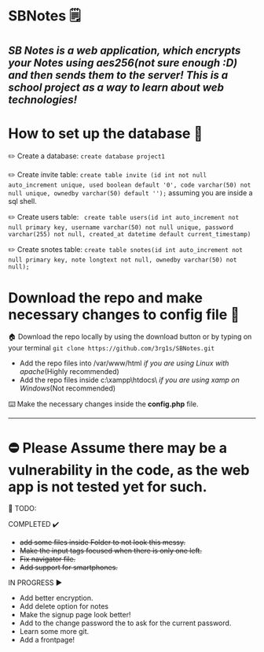 # SBNotes 🗒️

*SB Notes is a web application, which encrypts your Notes using aes256(not sure enough :D) and then sends them to the server! This is a school project as a way to learn about web technologies!*
------------

# How to set up the database 💽 

✏️ Create a database: `create database project1`  

✏️ Create invite table: `create table invite (id int not null auto_increment unique, used boolean default '0', code varchar(50) not null unique, ownedby varchar(50) default '');` assuming you are inside a sql shell.  

✏️ Create users table: ` create table users(id int auto_increment not null primary key, username varchar(50) not null unique, password varchar(255) not null, created_at datetime default current_timestamp)`  

✏️ Create snotes table: `create table snotes(id int auto_increment not null primary key, note longtext not null, ownedby varchar(50) not null);`  

# Download the repo and make necessary changes to config file 📄  

🏠 Download the repo locally by using the download button or by typing on your terminal `git clone https://github.com/3rg1s/SBNotes.git`  
  
  - Add the repo files into /var/www/html *if you are using Linux with apache*(Highly recommended)
  - Add the repo files inside c:\xampp\htdocs\ *if you are using xamp on Windows*(Not recommended)

⌨️ Make the necessary changes inside the **config.php** file.

-----------------

# ⛔ Please Assume there may be a vulnerability in the code, as the web app is not tested yet for such.



👔 TODO:

COMPLETED ✔️
 - ~~add some files inside Folder to not look this messy.~~
 - ~~Make the input tags focused when there is only one left.~~
 - ~~Fix navigator file.~~
 - ~~Add support for smartphones.~~
 
IN PROGRESS ▶️
 - Add better encryption.
 - Add delete option for notes
 - Make the signup page look better!
 - Add to the change password the to ask for the current password.
 - Learn some more git.
 - Add a frontpage!
